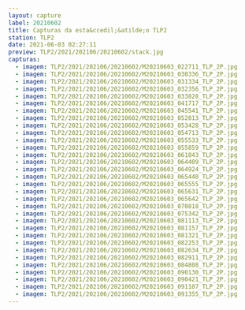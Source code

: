 ```yaml
---
layout: capture
label: 20210602
title: Capturas da esta&ccedil;&atilde;o TLP2
station: TLP2
date: 2021-06-03 02:27:11
preview: TLP2/2021/202106/20210602/stack.jpg
capturas:
  - imagem: TLP2/2021/202106/20210602/M20210603_022711_TLP_2P.jpg
  - imagem: TLP2/2021/202106/20210602/M20210603_030336_TLP_2P.jpg
  - imagem: TLP2/2021/202106/20210602/M20210603_031334_TLP_2P.jpg
  - imagem: TLP2/2021/202106/20210602/M20210603_032356_TLP_2P.jpg
  - imagem: TLP2/2021/202106/20210602/M20210603_033828_TLP_2P.jpg
  - imagem: TLP2/2021/202106/20210602/M20210603_041717_TLP_2P.jpg
  - imagem: TLP2/2021/202106/20210602/M20210603_045541_TLP_2P.jpg
  - imagem: TLP2/2021/202106/20210602/M20210603_052813_TLP_2P.jpg
  - imagem: TLP2/2021/202106/20210602/M20210603_053428_TLP_2P.jpg
  - imagem: TLP2/2021/202106/20210602/M20210603_054713_TLP_2P.jpg
  - imagem: TLP2/2021/202106/20210602/M20210603_055533_TLP_2P.jpg
  - imagem: TLP2/2021/202106/20210602/M20210603_055859_TLP_2P.jpg
  - imagem: TLP2/2021/202106/20210602/M20210603_061843_TLP_2P.jpg
  - imagem: TLP2/2021/202106/20210602/M20210603_064409_TLP_2P.jpg
  - imagem: TLP2/2021/202106/20210602/M20210603_064924_TLP_2P.jpg
  - imagem: TLP2/2021/202106/20210602/M20210603_065440_TLP_2P.jpg
  - imagem: TLP2/2021/202106/20210602/M20210603_065555_TLP_2P.jpg
  - imagem: TLP2/2021/202106/20210602/M20210603_065631_TLP_2P.jpg
  - imagem: TLP2/2021/202106/20210602/M20210603_065642_TLP_2P.jpg
  - imagem: TLP2/2021/202106/20210602/M20210603_070818_TLP_2P.jpg
  - imagem: TLP2/2021/202106/20210602/M20210603_075342_TLP_2P.jpg
  - imagem: TLP2/2021/202106/20210602/M20210603_081113_TLP_2P.jpg
  - imagem: TLP2/2021/202106/20210602/M20210603_081157_TLP_2P.jpg
  - imagem: TLP2/2021/202106/20210602/M20210603_081321_TLP_2P.jpg
  - imagem: TLP2/2021/202106/20210602/M20210603_082253_TLP_2P.jpg
  - imagem: TLP2/2021/202106/20210602/M20210603_082634_TLP_2P.jpg
  - imagem: TLP2/2021/202106/20210602/M20210603_082911_TLP_2P.jpg
  - imagem: TLP2/2021/202106/20210602/M20210603_084808_TLP_2P.jpg
  - imagem: TLP2/2021/202106/20210602/M20210603_090130_TLP_2P.jpg
  - imagem: TLP2/2021/202106/20210602/M20210603_090421_TLP_2P.jpg
  - imagem: TLP2/2021/202106/20210602/M20210603_091107_TLP_2P.jpg
  - imagem: TLP2/2021/202106/20210602/M20210603_091355_TLP_2P.jpg
---
```

